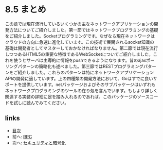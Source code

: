# 8.5 まとめ
この章では現在流行しているいくつかの主なネットワークアプリケーションの開発方法についてご紹介しました。第一節ではネットワークプログラミングの基礎をご紹介しました。Socketプログラミングです。なぜなら現在ネットワークはクラウドの方向に急速に進化しています。この技術で展開されるsocket知識の基礎は開発者としてマスターしておかなければなりません。第二節では現在流行しつつあるHTML5の重要な特徴であるWebSocketについてご紹介しました。これを使うとサーバは主導的に情報をpushできるようになります。昔のajaxポーリングパターンの簡略化も述べました。第三節ではRESTプログラミングパターンをご紹介しました。これらのパターンは特にネットワークアプリケーションAPIの開発に適しています。上の四種類の開発方法において、Goはすでに良いサポートを提供しています。netパッケージおよびそのサブパッケージはいずれもネットワークプログラミングのツールの在り処を含んでいます。もしより詳しく関連する実装の詳細に足を踏み入れるのであれば、このパッケージのソースコードを試しに読んでみてください。
## links
   * [目次](<preface.md>)
   * 前へ: [RPC](<08.4.md>)
   * 次へ: [セキュリティと暗号化](<09.0.md>)
